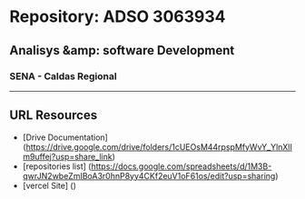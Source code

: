 # Repository: ADSO 3063934
## Analisys &amp: software Development
### SENA - Caldas Regional
---
## URL Resources 
- [Drive Documentation] (https://drive.google.com/drive/folders/1cUEOsM44rpspMfyWvY_YlnXlIm9uffej?usp=share_link)
- [repositories list] (https://docs.google.com/spreadsheets/d/1M3B-qwrJN2wbeZmIBoA3r0hnP8yy4CKf2euV1oF61os/edit?usp=sharing)
- [vercel Site] ()